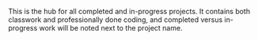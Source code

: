 This is the hub for all completed and in-progress projects. It contains both classwork and professionally done coding, and completed versus in-progress work will be noted next to the project name.
